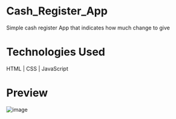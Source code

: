 # Cash_Register_App
Simple cash register App that indicates how much change to give

# Technologies Used
HTML | CSS | JavaScript

# Preview
![image](https://user-images.githubusercontent.com/101262175/190351278-7c3b363e-ad11-4b7c-ba27-c85aafec2a6b.png)
